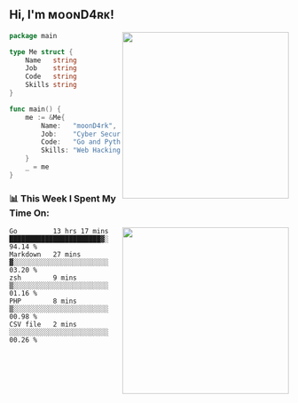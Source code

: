 <h2> Hi, I'm ᴍᴏᴏɴD4ʀᴋ!</h2>
<img align='right' src="https://github-readme-stats.vercel.app/api?username=moond4rk&show_icons=true&theme=radical" width="300">


```go
package main

type Me struct {
	Name   string
	Job    string
	Code   string
	Skills string
}

func main() {
	me := &Me{
		Name:   "moonD4rk",
		Job:    "Cyber Security Engineer",
		Code:   "Go and Python and Others",
		Skills: "Web Hacking ^o^",
	}
	_ = me
}
```



<h3>📊 This Week I Spent My Time On:</h3>
<img align='right' src="https://spotify-github-profile.vercel.app/api/view?uid=dayjackson56081&cover_image=true&theme=novatorem" width="300">

<!--START_SECTION:waka-->
```text
Go         13 hrs 17 mins  ███████████████████████▓░   94.14 % 
Markdown   27 mins         ▓░░░░░░░░░░░░░░░░░░░░░░░░   03.20 % 
zsh        9 mins          ▒░░░░░░░░░░░░░░░░░░░░░░░░   01.16 % 
PHP        8 mins          ▒░░░░░░░░░░░░░░░░░░░░░░░░   00.98 % 
CSV file   2 mins          ░░░░░░░░░░░░░░░░░░░░░░░░░   00.26 % 
```
<!--END_SECTION:waka-->

